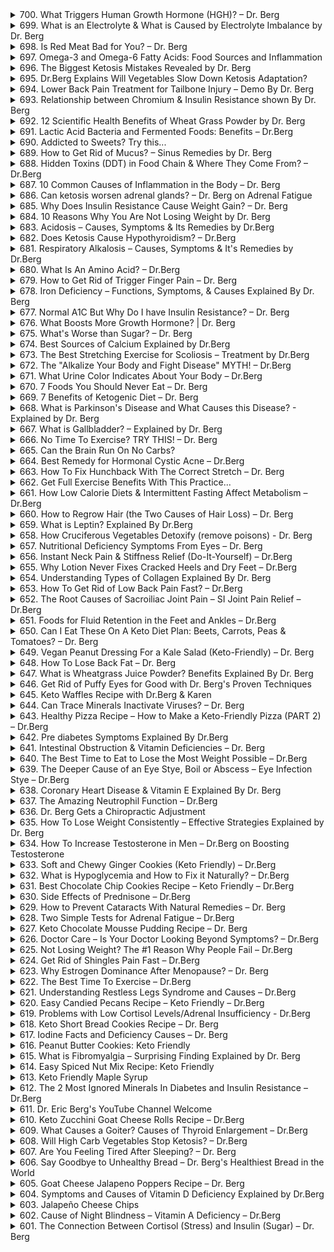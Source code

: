 <details>
<summary>700. What Triggers Human Growth Hormone (HGH)? – Dr. Berg</summary>

[[Youtube]](https://www.youtube.com/watch?v=TAQZATxnAfI)


</details>

<details>
<summary>699. What is an Electrolyte & What is Caused by Electrolyte Imbalance by Dr. Berg</summary>

[[Youtube]](https://www.youtube.com/watch?v=OBnoVmsPODg)


</details>

<details>
<summary>698. Is Red Meat Bad for You? – Dr. Berg</summary>

[[Youtube]](https://www.youtube.com/watch?v=e1wy2NeItQQ)


</details>

<details>
<summary>697. Omega-3 and Omega-6 Fatty Acids: Food Sources and Inflammation</summary>

[[Youtube]](https://www.youtube.com/watch?v=iXXBwBMtGmQ)


</details>

<details>
<summary>696. The Biggest Ketosis Mistakes Revealed by Dr. Berg</summary>

[[Youtube]](https://www.youtube.com/watch?v=M23vP6GAovg)


</details>

<details>
<summary>695. Dr.Berg Explains Will Vegetables Slow Down Ketosis Adaptation?</summary>

[[Youtube]](https://www.youtube.com/watch?v=Pr4u-hK1J6c)


</details>

<details>
<summary>694. Lower Back Pain Treatment for Tailbone Injury – Demo By Dr. Berg</summary>

[[Youtube]](https://www.youtube.com/watch?v=HPEC4QsW8E4)


</details>

<details>
<summary>693. Relationship between Chromium & Insulin Resistance shown By Dr. Berg</summary>

[[Youtube]](https://www.youtube.com/watch?v=RABThDFW000)


</details>

<details>
<summary>692. 12 Scientific Health Benefits of Wheat Grass Powder by Dr. Berg</summary>

[[Youtube]](https://www.youtube.com/watch?v=7W9BJpFMaa4)


</details>

<details>
<summary>691. Lactic Acid Bacteria and Fermented Foods: Benefits – Dr.Berg</summary>

[[Youtube]](https://www.youtube.com/watch?v=EVy2bxxSI4Q)


</details>

<details>
<summary>690. Addicted to Sweets? Try this...</summary>

[[Youtube]](https://www.youtube.com/watch?v=AwJd1qXSfcQ)


</details>

<details>
<summary>689. How to Get Rid of Mucus? – Sinus Remedies by Dr. Berg</summary>

[[Youtube]](https://www.youtube.com/watch?v=KrJk0i6AYS8)


</details>

<details>
<summary>688. Hidden Toxins (DDT) in Food Chain & Where They Come From? – Dr.Berg</summary>

[[Youtube]](https://www.youtube.com/watch?v=6LK2vbthHpM)


</details>

<details>
<summary>687. 10 Common Causes of Inflammation in the Body – Dr. Berg</summary>

[[Youtube]](https://www.youtube.com/watch?v=QO91P9kYt8E)


</details>

<details>
<summary>686. Can ketosis worsen adrenal glands? – Dr. Berg on Adrenal Fatigue</summary>

[[Youtube]](https://www.youtube.com/watch?v=8gDND1jge6w)


</details>

<details>
<summary>685. Why Does Insulin Resistance Cause Weight Gain? – Dr. Berg</summary>

[[Youtube]](https://www.youtube.com/watch?v=wducoxnU5YE)


</details>

<details>
<summary>684. 10 Reasons Why You Are Not Losing Weight by Dr. Berg</summary>

[[Youtube]](https://www.youtube.com/watch?v=KduElMXY2Fw)


</details>

<details>
<summary>683. Acidosis – Causes, Symptoms & Its Remedies by Dr.Berg</summary>

[[Youtube]](https://www.youtube.com/watch?v=kBIxzPFLAT0)


</details>

<details>
<summary>682. Does Ketosis Cause Hypothyroidism? – Dr.Berg</summary>

[[Youtube]](https://www.youtube.com/watch?v=wzrwOlna-T0)


</details>

<details>
<summary>681. Respiratory Alkalosis – Causes, Symptoms & It's Remedies by Dr.Berg</summary>

[[Youtube]](https://www.youtube.com/watch?v=FjZQLEcxHI0)


</details>

<details>
<summary>680. What Is An Amino Acid? – Dr.Berg</summary>

[[Youtube]](https://www.youtube.com/watch?v=cyh6mo2AeaU)


</details>

<details>
<summary>679. How to Get Rid of Trigger Finger Pain – Dr. Berg</summary>

[[Youtube]](https://www.youtube.com/watch?v=3VdaGyHHrXw)


</details>

<details>
<summary>678. Iron Deficiency – Functions, Symptoms, & Causes Explained By Dr. Berg</summary>

[[Youtube]](https://www.youtube.com/watch?v=yD3bW2z-yNw)


</details>

<details>
<summary>677. Normal A1C But Why Do I have Insulin Resistance? – Dr. Berg</summary>

[[Youtube]](https://www.youtube.com/watch?v=9dOK9fR9hDU)


</details>

<details>
<summary>676. What Boosts More Growth Hormone? | Dr. Berg</summary>

[[Youtube]](https://www.youtube.com/watch?v=fevi1lmDPEU)


</details>

<details>
<summary>675. What's Worse than Sugar? – Dr. Berg</summary>

[[Youtube]](https://www.youtube.com/watch?v=FJC68HbhlYU)


</details>

<details>
<summary>674. Best Sources of Calcium Explained by Dr.Berg</summary>

[[Youtube]](https://www.youtube.com/watch?v=ScXWNQdNBOM)


</details>

<details>
<summary>673. The Best Stretching Exercise for Scoliosis – Treatment by Dr.Berg</summary>

[[Youtube]](https://www.youtube.com/watch?v=jxuvbZluAPk)


</details>

<details>
<summary>672. The "Alkalize Your Body and Fight Disease" MYTH! – Dr.Berg</summary>

[[Youtube]](https://www.youtube.com/watch?v=hL20rKw8FME)


</details>

<details>
<summary>671. What Urine Color Indicates About Your Body – Dr.Berg</summary>

[[Youtube]](https://www.youtube.com/watch?v=rIWb2vlUNaM)


</details>

<details>
<summary>670. 7 Foods You Should Never Eat – Dr. Berg</summary>

[[Youtube]](https://www.youtube.com/watch?v=Iyf5ViY2AbA)


</details>

<details>
<summary>669. 7 Benefits of Ketogenic Diet – Dr. Berg</summary>

[[Youtube]](https://www.youtube.com/watch?v=_VqsQNLZDpE)


</details>

<details>
<summary>668. What is Parkinson's Disease and What Causes this Disease? - Explained by Dr. Berg</summary>

[[Youtube]](https://www.youtube.com/watch?v=PpKsGcbec0Q)


</details>

<details>
<summary>667. What is Gallbladder? – Explained by Dr. Berg</summary>

[[Youtube]](https://www.youtube.com/watch?v=UJQmdF_8t9c)


</details>

<details>
<summary>666. No Time To Exercise? TRY THIS! – Dr. Berg</summary>

[[Youtube]](https://www.youtube.com/watch?v=tbi1q0zgz1o)


</details>

<details>
<summary>665. Can the Brain Run On No Carbs?</summary>

[[Youtube]](https://www.youtube.com/watch?v=XAil7Y5Gu5o)


</details>

<details>
<summary>664. Best Remedy for Hormonal Cystic Acne – Dr.Berg</summary>

[[Youtube]](https://www.youtube.com/watch?v=JE3PeG4hi4w)


</details>

<details>
<summary>663. How To Fix Hunchback With The Correct Stretch – Dr. Berg</summary>

[[Youtube]](https://www.youtube.com/watch?v=APRTjRmBAhM)


</details>

<details>
<summary>662. Get Full Exercise Benefits With This Practice...</summary>

[[Youtube]](https://www.youtube.com/watch?v=X7WsxOjtM3c)


</details>

<details>
<summary>661. How Low Calorie Diets & Intermittent Fasting Affect Metabolism – Dr.Berg</summary>

[[Youtube]](https://www.youtube.com/watch?v=mDGcXTGWzaY)


</details>

<details>
<summary>660. How to Regrow Hair (the Two Causes of Hair Loss) – Dr. Berg</summary>

[[Youtube]](https://www.youtube.com/watch?v=4r8Mf7BL2Pk)


</details>

<details>
<summary>659. What is Leptin? Explained By Dr.Berg</summary>

[[Youtube]](https://www.youtube.com/watch?v=o-K9xpu1pzo)


</details>

<details>
<summary>658. How Cruciferous Vegetables Detoxify (remove poisons) - Dr. Berg</summary>

[[Youtube]](https://www.youtube.com/watch?v=ym7Jt7rehko)


</details>

<details>
<summary>657. Nutritional Deficiency Symptoms From Eyes – Dr. Berg</summary>

[[Youtube]](https://www.youtube.com/watch?v=3uBArhJVMLU)


</details>

<details>
<summary>656. Instant Neck Pain & Stiffness Relief (Do-It-Yourself) – Dr.Berg</summary>

[[Youtube]](https://www.youtube.com/watch?v=VUtBqJ4rsiQ)


</details>

<details>
<summary>655. Why Lotion Never Fixes Cracked Heels and Dry Feet – Dr.Berg</summary>

[[Youtube]](https://www.youtube.com/watch?v=Z2o0fTIdHKs)


</details>

<details>
<summary>654. Understanding Types of Collagen Explained By Dr. Berg</summary>

[[Youtube]](https://www.youtube.com/watch?v=UcSgIhrvaos)


</details>

<details>
<summary>653. How To Get Rid of Low Back Pain Fast? – Dr.Berg</summary>

[[Youtube]](https://www.youtube.com/watch?v=o9jyE-Dcjkk)


</details>

<details>
<summary>652. The Root Causes of Sacroiliac Joint Pain – SI Joint Pain Relief – Dr.Berg</summary>

[[Youtube]](https://www.youtube.com/watch?v=_pZT6SzQ9fg)


</details>

<details>
<summary>651. Foods for Fluid Retention in the Feet and Ankles – Dr.Berg</summary>

[[Youtube]](https://www.youtube.com/watch?v=YAj4e75Yv8Y)


</details>

<details>
<summary>650. Can I Eat These On A Keto Diet Plan: Beets, Carrots, Peas & Tomatoes? – Dr. Berg</summary>

[[Youtube]](https://www.youtube.com/watch?v=krfboRubpKU)


</details>

<details>
<summary>649. Vegan Peanut Dressing For a Kale Salad (Keto-Friendly) – Dr. Berg</summary>

[[Youtube]](https://www.youtube.com/watch?v=7zlUlznOmq8)


</details>

<details>
<summary>648. How To Lose Back Fat – Dr. Berg</summary>

[[Youtube]](https://www.youtube.com/watch?v=Zeh-fA9Cl3k)


</details>

<details>
<summary>647. What is Wheatgrass Juice Powder? Benefits Explained By Dr. Berg</summary>

[[Youtube]](https://www.youtube.com/watch?v=1r_vun-ERQI)


</details>

<details>
<summary>646. Get Rid of Puffy Eyes for Good with Dr. Berg's Proven Techniques</summary>

[[Youtube]](https://www.youtube.com/watch?v=zGtiylOAtM0)


</details>

<details>
<summary>645. Keto Waffles Recipe with Dr.Berg & Karen</summary>

[[Youtube]](https://www.youtube.com/watch?v=lFsaM8oClaQ)


</details>

<details>
<summary>644. Can Trace Minerals Inactivate Viruses? – Dr. Berg</summary>

[[Youtube]](https://www.youtube.com/watch?v=XRYGJvD3mkw)


</details>

<details>
<summary>643. Healthy Pizza Recipe – How to Make a Keto-Friendly Pizza (PART 2) – Dr.Berg</summary>

[[Youtube]](https://www.youtube.com/watch?v=okE3-YV__ck)


</details>

<details>
<summary>642. Pre diabetes Symptoms Explained By Dr.Berg</summary>

[[Youtube]](https://www.youtube.com/watch?v=ZQNRIeH101U)


</details>

<details>
<summary>641. Intestinal Obstruction & Vitamin Deficiencies – Dr. Berg</summary>

[[Youtube]](https://www.youtube.com/watch?v=n_TZbz16C-U)


</details>

<details>
<summary>640. The Best Time to Eat to Lose the Most Weight Possible – Dr.Berg</summary>

[[Youtube]](https://www.youtube.com/watch?v=UJQmI3XOHCM)


</details>

<details>
<summary>639. The Deeper Cause of an Eye Stye, Boil or Abscess – Eye Infection Stye – Dr.Berg</summary>

[[Youtube]](https://www.youtube.com/watch?v=YKl1j0ZCsLE)


</details>

<details>
<summary>638. Coronary Heart Disease & Vitamin E Explained By Dr. Berg</summary>

[[Youtube]](https://www.youtube.com/watch?v=KgF99DleFWo)


</details>

<details>
<summary>637. The Amazing Neutrophil Function – Dr.Berg</summary>

[[Youtube]](https://www.youtube.com/watch?v=B7Cc7VGpIDw)


</details>

<details>
<summary>636. Dr. Berg Gets a Chiropractic Adjustment</summary>

[[Youtube]](https://www.youtube.com/watch?v=EkGDRlmsr1k)


</details>

<details>
<summary>635. How To Lose Weight Consistently – Effective Strategies Explained by Dr. Berg</summary>

[[Youtube]](https://www.youtube.com/watch?v=YPUWzVSly4U)


</details>

<details>
<summary>634. How To Increase Testosterone in Men – Dr.Berg on Boosting Testosterone</summary>

[[Youtube]](https://www.youtube.com/watch?v=0tj7VfiURuk)


</details>

<details>
<summary>633. Soft and Chewy Ginger Cookies (Keto Friendly) – Dr.Berg</summary>

[[Youtube]](https://www.youtube.com/watch?v=fB4oTr8sgy0)


</details>

<details>
<summary>632. What is Hypoglycemia and How to Fix it Naturally? – Dr.Berg</summary>

[[Youtube]](https://www.youtube.com/watch?v=n4hTBVFyyKs)


</details>

<details>
<summary>631. Best Chocolate Chip Cookies Recipe – Keto Friendly – Dr.Berg</summary>

[[Youtube]](https://www.youtube.com/watch?v=XV-TNaYwAuc)


</details>

<details>
<summary>630. Side Effects of Prednisone – Dr.Berg</summary>

[[Youtube]](https://www.youtube.com/watch?v=DuuRUyO3SW4)


</details>

<details>
<summary>629. How to Prevent Cataracts With Natural Remedies – Dr. Berg</summary>

[[Youtube]](https://www.youtube.com/watch?v=7d1rOYvv5Xw)


</details>

<details>
<summary>628. Two Simple Tests for Adrenal Fatigue – Dr.Berg</summary>

[[Youtube]](https://www.youtube.com/watch?v=mYfUCMCBYGE)


</details>

<details>
<summary>627. Keto Chocolate Mousse Pudding Recipe – Dr. Berg</summary>

[[Youtube]](https://www.youtube.com/watch?v=T3Levyqu9s4)


</details>

<details>
<summary>626. Doctor Care – Is Your Doctor Looking Beyond Symptoms? – Dr.Berg</summary>

[[Youtube]](https://www.youtube.com/watch?v=1Ie4xrddR3o)


</details>

<details>
<summary>625. Not Losing Weight? The #1 Reason Why People Fail – Dr.Berg</summary>

[[Youtube]](https://www.youtube.com/watch?v=44EEwcxV7Ls)


</details>

<details>
<summary>624. Get Rid of Shingles Pain Fast – Dr.Berg</summary>

[[Youtube]](https://www.youtube.com/watch?v=-Xu4BWF-jC0)


</details>

<details>
<summary>623. Why Estrogen Dominance After Menopause? – Dr. Berg</summary>

[[Youtube]](https://www.youtube.com/watch?v=WZDUoRjQWyw)


</details>

<details>
<summary>622. The Best Time To Exercise – Dr.Berg</summary>

[[Youtube]](https://www.youtube.com/watch?v=VQsssG1uEAQ)


</details>

<details>
<summary>621. Understanding Restless Legs Syndrome and Causes – Dr.Berg</summary>

[[Youtube]](https://www.youtube.com/watch?v=QAoq14NlDQc)


</details>

<details>
<summary>620. Easy Candied Pecans Recipe – Keto Friendly – Dr.Berg</summary>

[[Youtube]](https://www.youtube.com/watch?v=ht498uSzsfk)


</details>

<details>
<summary>619. Problems with Low Cortisol Levels/Adrenal Insufficiency - Dr.Berg</summary>

[[Youtube]](https://www.youtube.com/watch?v=K5q4CrlOKNM)


</details>

<details>
<summary>618. Keto Short Bread Cookies Recipe – Dr. Berg</summary>

[[Youtube]](https://www.youtube.com/watch?v=0G6_jcLGh3U)


</details>

<details>
<summary>617. Iodine Facts and Deficiency Causes – Dr. Berg</summary>

[[Youtube]](https://www.youtube.com/watch?v=yIytVCMSq2w)


</details>

<details>
<summary>616. Peanut Butter Cookies: Keto Friendly</summary>

[[Youtube]](https://www.youtube.com/watch?v=XgKsiIIR-A8)


</details>

<details>
<summary>615. What is Fibromyalgia – Surprising Finding Explained by Dr. Berg</summary>

[[Youtube]](https://www.youtube.com/watch?v=J8t74XMziP8)


</details>

<details>
<summary>614. Easy Spiced Nut Mix Recipe: Keto Friendly</summary>

[[Youtube]](https://www.youtube.com/watch?v=oGJA7XHpVmw)


</details>

<details>
<summary>613. Keto Friendly Maple Syrup</summary>

[[Youtube]](https://www.youtube.com/watch?v=nKDLK3ZW19A)


</details>

<details>
<summary>612. The 2 Most Ignored Minerals In Diabetes and Insulin Resistance – Dr.Berg</summary>

[[Youtube]](https://www.youtube.com/watch?v=z1AOtMEA-Yg)


</details>

<details>
<summary>611. Dr. Eric Berg's YouTube Channel Welcome</summary>

[[Youtube]](https://www.youtube.com/watch?v=7VhvSmY9qss)


</details>

<details>
<summary>610. Keto Zucchini Goat Cheese Rolls Recipe – Dr.Berg</summary>

[[Youtube]](https://www.youtube.com/watch?v=Y4m8-AqB-tY)


</details>

<details>
<summary>609. What Causes a Goiter? Causes of Thyroid Enlargement – Dr.Berg</summary>

[[Youtube]](https://www.youtube.com/watch?v=3msvCdGOYFQ)


</details>

<details>
<summary>608. Will High Carb Vegetables Stop Ketosis? – Dr.Berg</summary>

[[Youtube]](https://www.youtube.com/watch?v=JsfkC74qlKw)


</details>

<details>
<summary>607. Are You Feeling Tired After Sleeping? – Dr. Berg</summary>

[[Youtube]](https://www.youtube.com/watch?v=MumtgUt-PFs)


</details>

<details>
<summary>606. Say Goodbye to Unhealthy Bread – Dr. Berg's Healthiest Bread in the World</summary>

[[Youtube]](https://www.youtube.com/watch?v=zsl5ENgZnr0)


</details>

<details>
<summary>605. Goat Cheese Jalapeno Poppers Recipe – Dr. Berg</summary>

[[Youtube]](https://www.youtube.com/watch?v=U-8RczPkYag)


</details>

<details>
<summary>604. Symptoms and Causes of Vitamin D Deficiency Explained by Dr.Berg</summary>

[[Youtube]](https://www.youtube.com/watch?v=lG57mNSDM1M)


</details>

<details>
<summary>603. Jalapeño Cheese Chips</summary>

[[Youtube]](https://www.youtube.com/watch?v=GWqCzMKsrFQ)


</details>

<details>
<summary>602. Cause of Night Blindness – Vitamin A Deficiency – Dr.Berg</summary>

[[Youtube]](https://www.youtube.com/watch?v=0ko6qqAvKCA)


</details>

<details>
<summary>601. The Connection Between Cortisol (Stress) and Insulin (Sugar) – Dr. Berg</summary>

[[Youtube]](https://www.youtube.com/watch?v=jl-eMcz-7Bw)


</details>

